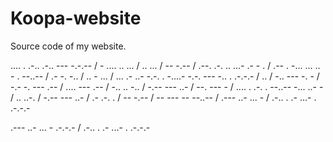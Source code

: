 # Koopa-website
Source code of my website.

.... . .-.. .-.. --- -.-.-- / - .... .. ... / .. ... / -- -.-- / .--. .-. .. ...- .- - . / .-- . -... ... .. - . --..-- / .- -. -.. / .. - ... / ... .- ..- -.-. . -....- -.-. --- -.. . .-.-.- / .. / -.. --- -. - / -.- -. --- .-- / .... --- .-- / -.. .. -.. / -.-- --- ..- / --. --- - / .... . .-. . --..-- -... ..- - / .. ..-. / -.-- --- ..- / .- .-. . / -- -.-- / -- --- -- --..-- / .--- ..- ... - / .-.. . .- ...- . .-.-.- 
 
 .--- ..- ... - .-.-.- / .-.. . .- ...- . .-.-.-
